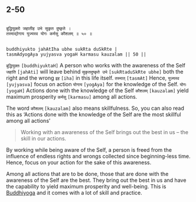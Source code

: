 ## 2-50


```shloka-sa

बुद्धियुक्तो जहातीह उभे सुकृत दुष्कृते ।
तस्माद्योगाय युज्यस्व योगः कर्मसु कौशलम् ॥ ५० ॥

```
```shloka-sa-hk

buddhiyukto jahAtIha ubhe sukRta duSkRte |
tasmAdyogAya yujyasva yogaH karmasu kauzalam || 50 ||

```
`बुद्धियुक्तः` `[buddhiyuktaH]` A person who works with the awareness of the Self `जहाति` `[jahAti]` will leave behind `सुकृतदुष्कृते उभे` `[sukRtaduSkRte ubhe]` both the right and the wrong `इह` `[iha]` in this life itself. `तस्मात्` `[tasmAt]` Hence, `युज्यस्व` `[yujyasva]` focus on action `योगाय` `[yogAya]` for the knowledge of the Self. `योगः` `[yogaH]` Actions done with the knowledge of the Self `कौशलम्` `[kauzalam]` yield maximum prosperity `कर्मसु` `[karmasu]` among all actions.

The word 
`कौशलम्` `[kauzalam]`
 also means skillfulness. So, you can also read this as ‘Actions done with the knowledge of the Self are the most skillful among all actions’



<a name='applnote_43'></a>
> Working with an awareness of the Self brings out the best in us – the skill in our actions.



By working while being aware of the Self, a person is freed from the influence of endless rights and wrongs collected since beginning-less time. Hence, focus on your action for the sake of this awareness. 

Among all actions that are to be done, those that are done with the awareness of the Self are the best. They bring out the best in us and have the capability to yield maximum prosperity and well-being. This is 
[Buddhiyoga](2-49.md#buddhiyOga_a_defn)
 and it comes with a lot of skill and practice.


